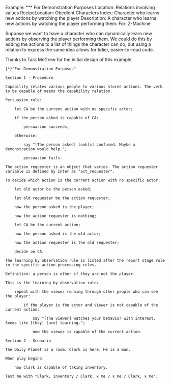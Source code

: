 Example: *** For Demonstration Purposes
Location: Relations involving values
RecipeLocation: Obedient Characters
Index: Character who learns new actions by watching the player
Description: A character who learns new actions by watching the player performing them.
For: Z-Machine

  
Suppose we want to have a character who can dynamically learn new actions by observing the player performing them. We could do this by adding the actions to a list of things the character can do, but using a relation to express the same idea allows for tidier, easier-to-read code.

  
Thanks to Tara McGrew for the initial design of this example.

  

``` inform7
{*}"For Demonstration Purposes"

Section 1 - Procedure

Capability relates various people to various stored actions. The verb to be capable of means the capability relation.

Persuasion rule:

	let CA be the current action with no specific actor;

	if the person asked is capable of CA:

		persuasion succeeds;

	otherwise:

		say "[The person asked] look[s] confused. Maybe a demonstration would help.";

		persuasion fails.

The action requester is an object that varies. The action requester variable is defined by Inter as "act_requester".

To decide which action is the current action with no specific actor:

	let old actor be the person asked;

	let old requester be the action requester;

	now the person asked is the player;

	now the action requester is nothing;

	let CA be the current action;

	now the person asked is the old actor;

	now the action requester is the old requester;

	decide on CA.

The learning by observation rule is listed after the report stage rule in the specific action-processing rules.

Definition: a person is other if they are not the player.

This is the learning by observation rule:

	repeat with the viewer running through other people who can see the player:

		if the player is the actor and viewer is not capable of the current action:

			say "[The viewer] watches your behavior with interest. Seems like [they] [are] learning.";

			now the viewer is capable of the current action.

Section 2 - Scenario

The Daily Planet is a room. Clark is here. He is a man.

When play begins:

	now Clark is capable of taking inventory.

Test me with "Clark, inventory / Clark, x me / x me / Clark, x me".
```

